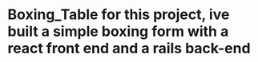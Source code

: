 # Boxing_Table for this project, ive built a simple boxing form with a react front end and a rails back-end
